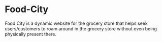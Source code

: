# Food-City

Food City is a dynamic website for the grocery store that helps seek users/customers to roam around in the grocery store without even being physically present there.
